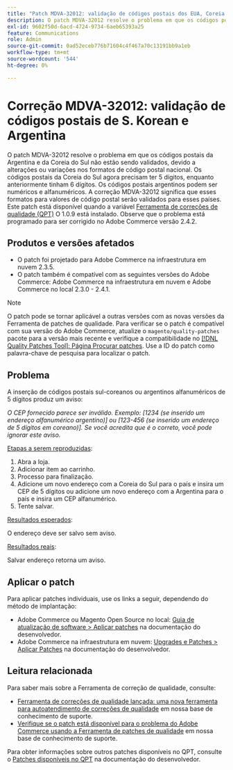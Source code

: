 ```yaml
---
title: "Patch MDVA-32012: validação de códigos postais dos EUA, Coreia e Argentina"
description: O patch MDVA-32012 resolve o problema em que os códigos postais da Argentina e da Coreia do Sul não estão sendo validados, devido a alterações ou variações nos formatos de código postal nacional. Os códigos postais da Coreia do Sul agora precisam ter 5 dígitos, enquanto anteriormente tinham 6 dígitos. Os códigos postais argentinos podem ser numéricos e alfanuméricos. A correção MDVA-32012 significa que esses formatos para valores de código postal serão validados para esses países. Este patch está disponível quando a [Ferramenta de correções de qualidade (QPT)](/help/announcements/adobe-commerce-announcements/magento-quality-patches-released-new-tool-to-self-serve-quality-patches.md) 1.0.9 está instalada. Observe que o problema está programado para ser corrigido no Adobe Commerce versão 2.4.2.
exl-id: 9602f50d-6acd-4724-9734-6aeb65393a25
feature: Communications
role: Admin
source-git-commit: 0ad52eceb776b71604c4f467a70c13191bb9a1eb
workflow-type: tm+mt
source-wordcount: '544'
ht-degree: 0%

---
```


# Correção MDVA-32012: validação de códigos postais de S. Korean e Argentina

O patch MDVA-32012 resolve o problema em que os códigos postais da Argentina e da Coreia do Sul não estão sendo validados, devido a alterações ou variações nos formatos de código postal nacional. Os códigos postais da Coreia do Sul agora precisam ter 5 dígitos, enquanto anteriormente tinham 6 dígitos. Os códigos postais argentinos podem ser numéricos e alfanuméricos. A correção MDVA-32012 significa que esses formatos para valores de código postal serão validados para esses países. Este patch está disponível quando a variável [Ferramenta de correções de qualidade (QPT)](/help/announcements/adobe-commerce-announcements/magento-quality-patches-released-new-tool-to-self-serve-quality-patches.md) O 1.0.9 está instalado. Observe que o problema está programado para ser corrigido no Adobe Commerce versão 2.4.2.

## Produtos e versões afetados

* O patch foi projetado para Adobe Commerce na infraestrutura em nuvem 2.3.5.
* O patch também é compatível com as seguintes versões do Adobe Commerce: Adobe Commerce na infraestrutura em nuvem e Adobe Commerce no local 2.3.0 - 2.4.1.

>[!NOTE]
>
>O patch pode se tornar aplicável a outras versões com as novas versões da Ferramenta de patches de qualidade. Para verificar se o patch é compatível com sua versão do Adobe Commerce, atualize o `magento/quality-patches` pacote para a versão mais recente e verifique a compatibilidade no [[!DNL Quality Patches Tool]: Página Procurar patches](https://devdocs.magento.com/quality-patches/tool.html#patch-grid). Use a ID do patch como palavra-chave de pesquisa para localizar o patch.

## Problema

A inserção de códigos postais sul-coreanos ou argentinos alfanuméricos de 5 dígitos produz um aviso:

*O CEP fornecido parece ser inválido. Exemplo: [1234 (se inserido um endereço alfanumérico argentino)] ou [123-456 (se inserido um endereço de 5 dígitos em coreano)]. Se você acredita que é o correto, você pode ignorar este aviso.*

<u>Etapas a serem reproduzidas</u>:

1. Abra a loja.
1. Adicionar item ao carrinho.
1. Processo para finalização.
1. Adicione um novo endereço com a Coreia do Sul para o país e insira um CEP de 5 dígitos ou adicione um novo endereço com a Argentina para o país e insira um CEP alfanumérico.
1. Tente salvar.

<u>Resultados esperados</u>:

O endereço deve ser salvo sem aviso.

<u>Resultados reais</u>:

Salvar endereço retorna um aviso.

## Aplicar o patch

Para aplicar patches individuais, use os links a seguir, dependendo do método de implantação:

* Adobe Commerce ou Magento Open Source no local: [Guia de atualização de software > Aplicar patches](https://devdocs.magento.com/guides/v2.4/comp-mgr/patching/mqp.html) na documentação do desenvolvedor.
* Adobe Commerce na infraestrutura em nuvem: [Upgrades e Patches > Aplicar Patches](https://devdocs.magento.com/cloud/project/project-patch.html) na documentação do desenvolvedor.

## Leitura relacionada

Para saber mais sobre a Ferramenta de correção de qualidade, consulte:

* [Ferramenta de correções de qualidade lançada: uma nova ferramenta para autoatendimento de correções de qualidade](/help/announcements/adobe-commerce-announcements/magento-quality-patches-released-new-tool-to-self-serve-quality-patches.md) em nossa base de conhecimento de suporte.
* [Verifique se o patch está disponível para o problema do Adobe Commerce usando a Ferramenta de patches de qualidade](/help/support-tools/patches-available-in-qpt-tool/check-patch-for-magento-issue-with-magento-quality-patches.md) em nossa base de conhecimento de suporte.

Para obter informações sobre outros patches disponíveis no QPT, consulte o [Patches disponíveis no QPT](https://devdocs.magento.com/quality-patches/tool.html#patch-grid) na documentação do desenvolvedor.
